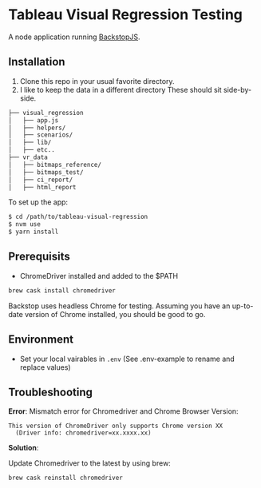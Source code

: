 # Tableau Visual Regression Testing
A node application running [BackstopJS](https://github.com/garris/BackstopJS).

## Installation ##
1. Clone this repo in your usual favorite directory.
2. I like to keep the data in a different directory These should sit side-by-side.

```bash
├── visual_regression
│   ├── app.js
│   ├── helpers/
│   ├── scenarios/
│   ├── lib/
│   ├── etc..
├── vr_data
│   ├── bitmaps_reference/
│   ├── bitmaps_test/
│   ├── ci_report/
│   ├── html_report
```


To set up the app:
```bash
$ cd /path/to/tableau-visual-regression
$ nvm use
$ yarn install
```

## Prerequisits
- ChromeDriver installed and added to the $PATH

```bash
brew cask install chromedriver
```
Backstop uses headless Chrome for testing. Assuming you have an up-to-date version of Chrome installed, you should be good to go.

## Environment
- Set your local vairables in `.env`
(See .env-example to rename and replace values)

## Troubleshooting ##

**Error**: Mismatch error for Chromedriver and Chrome Browser Version:

```$bash
This version of ChromeDriver only supports Chrome version XX
  (Driver info: chromedriver=xx.xxxx.xx)
```

**Solution**:

Update Chromedriver to the latest by using brew: 

`brew cask reinstall chromedriver`
